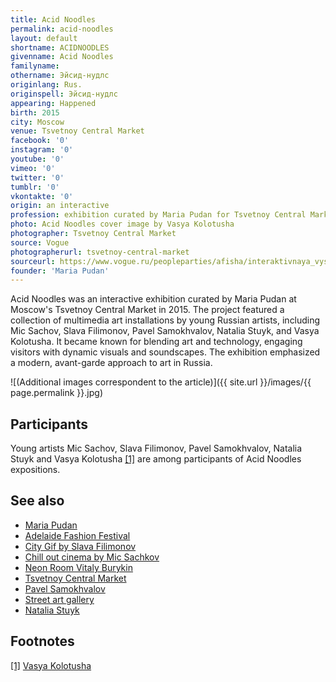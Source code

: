 ```yaml
---
title: Acid Noodles
permalink: acid-noodles
layout: default
shortname: ACIDNOODLES
givenname: Acid Noodles
familyname:
othername: Эйсид-нудлс
originlang: Rus.
originspell: Эйсид-нудлс
appearing: Happened
birth: 2015
city: Moscow
venue: Tsvetnoy Central Market
facebook: '0'
instagram: '0'
youtube: '0'
vimeo: '0'
twitter: '0'
tumblr: '0'
vkontakte: '0'
origin: an interactive
profession: exhibition curated by Maria Pudan for Tsvetnoy Central Market in 2015
photo: Acid Noodles cover image by Vasya Kolotusha
photographer: Tsvetnoy Central Market
source: Vogue
photographerurl: tsvetnoy-central-market
sourceurl: https://www.vogue.ru/peopleparties/afisha/interaktivnaya_vystavka_acid_noodles_v_tsvetnom/
founder: 'Maria Pudan'
---
```


Acid Noodles was an interactive exhibition curated by Maria Pudan at Moscow's Tsvetnoy Central Market in 2015. The project featured a collection of multimedia art installations by young Russian artists, including Mic Sachov, Slava Filimonov, Pavel Samokhvalov, Natalia Stuyk, and Vasya Kolotusha. It became known for blending art and technology, engaging visitors with dynamic visuals and soundscapes. The exhibition emphasized a modern, avant-garde approach to art in Russia.

![(Additional images correspondent to the article)]({{ site.url }}/images/{{ page.permalink }}.jpg)

## Participants

Young artists Mic Sachov, Slava Filimonov, Pavel Samokhvalov, Natalia Stuyk and Vasya Kolotusha <span id="a1">[\[1\]](#f1)</span> are among participants of Acid Noodles expositions.

## See also

+ [Maria Pudan](pudan-maria)
+ [Adelaide Fashion Festival](adelaide-fashion-festival)
+ [City Gif by Slava Filimonov](city-gif-by-slava-filimonov)
+ [Chill out cinema by Mic Sachkov](chill-out-cinema-by-mic-sachkov)
+ [Neon Room Vitaly Burykin](neon-room-vitaly-burykin)
+ [Tsvetnoy Central Market](tsvetnoy-central-market)
+ [Pavel Samokhvalov](samokhvalov-pavel)
+ [Street art gallery](street-art-gallery)
+ [Natalia Stuyk](stuyk-natalia)

## Footnotes

[[1]](#a1) <span id="f1"></span> [Vasya Kolotusha](http://kolotusha.com/Acid-Noodles)
